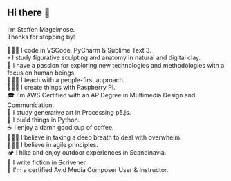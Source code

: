 ## Hi there 👋
I’m Steffen Møgelmose.\
Thanks for stopping by!

👨🏻‍💻 I code in VSCode, PyCharm & Sublime Text 3.\
💀 I study figurative sculpting and anatomy in natural and digital clay.\
🧠 I have a passion for exploring new technologies and methodologies with a focus on human beings.\
👨🏻‍🏫 I teach with a people-first approach.\
👨🏻‍🏭 I create things with Raspberry Pi.\
🎓 I'm AWS Certified with an AP Degree in Multimedia Design and Communication.\
🦄 I study generative art in Processing p5.js.\
🐍 I build things in Python.\
☕️ I enjoy a damn good cup of coffee.\
🧘🏻‍♂️ I believe in taking a deep breath to deal with overwhelm.\
🧗🏻‍♂️ I believe in agile principles.\
🏕 I hike and enjoy outdoor experiences in Scandinavia.\
📝 I write fiction in Scrivener.\
🎥 I'm a certified Avid Media Composer User & Instructor.

<!--
**smogelmose/smogelmose** is a ✨ _special_ ✨ repository because its `README.md` (this file) appears on your GitHub profile.

Here are some ideas to get you started:

- 🔭 I’m currently working on ...
- 🌱 I’m currently learning ...
- 👯 I’m looking to collaborate on ...
- 🤔 I’m looking for help with ...
- 💬 Ask me about ...
- 📫 How to reach me: ...
- 😄 Pronouns: ...
- ⚡ Fun fact: ...
-->
